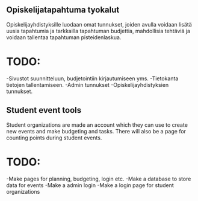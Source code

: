 ## Opiskelijatapahtuma tyokalut
Opiskelijayhdistyksille luodaan omat tunnukset, joiden avulla voidaan lisätä uusia tapahtumia ja tarkkailla tapahtuman budjettia, mahdollisia tehtäviä ja voidaan tallentaa tapahtuman pisteidenlaskua.
# TODO:
-Sivustot suunnitteluun, budjetointiin kirjautumiseen yms.
-Tietokanta tietojen tallentamiseen.
-Admin tunnukset
-Opiskelijayhdistyksien tunnukset.



## Student event tools
Student organizations are made an account which they can use to create new events and make budgeting and tasks.
There will also be a page for counting points during student events.
# TODO:
-Make pages for planning, budgeting, login etc.
-Make a database to store data for events
-Make a admin login
-Make a login page for student organizations

